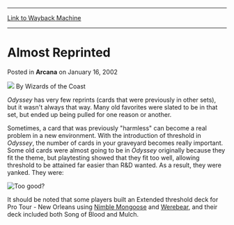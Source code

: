 
---
[Link to Wayback Machine](https://web.archive.org/web/20211129113758/https://magic.wizards.com/en/articles/archive/arcana/almost-reprinted-2002-01-16)

[_metadata_:author]:- "Wizards of the Coast"
[_metadata_:description]:- "Odyssey has very few reprints (cards that were previously in other sets), but it wasn't always that way. Many old favorites were slated to be in that set, but ended up being pulled for one reason or another.Sometimes, a card that was previously `harmless` can become a real problem in a new environment. With the introduction of threshold in Odyssey, the number of cards in your"
[_metadata_:generator]:- "Drupal 7 (http://drupal.org)"
[_metadata_:node]:- "702621"
[_metadata_:publish_date]:- "2002-01-16"
[_metadata_:source]:- "div-main-content"
[_metadata_:title]:- "Almost Reprinted"
[_metadata_:wayback_capture_timestamp]:- "2021-11-29 11:37:58"
[_metadata_:wayback_raw_url]:- "https://web.archive.org/web/20211129113758id_/https://magic.wizards.com/en/articles/archive/arcana/almost-reprinted-2002-01-16"
[_metadata_:wayback_url]:- "https://magic.wizards.com/en/articles/archive/arcana/almost-reprinted-2002-01-16"
---


Almost Reprinted
================



 Posted in **Arcana**
 on January 16, 2002 






![](https://media.magic.wizards.com/styles/auth_small/public/images/person/wizards_author.jpg)
By Wizards of the Coast











*Odyssey* has very few reprints (cards that were previously in other sets), but it wasn't always that way. Many old favorites were slated to be in that set, but ended up being pulled for one reason or another.

Sometimes, a card that was previously "harmless" can become a real problem in a new environment. With the introduction of threshold in *Odyssey*, the number of cards in your graveyard becomes really important. Some old cards were almost going to be in *Odyssey* originally because they fit the theme, but playtesting showed that they fit too well, allowing threshold to be attained far easier than R&D wanted. As a result, they were yanked. They were:

![Too good?](https://media.magic.wizards.com/image_legacy_migration/magic/images/mtgcom/arcana/threshold.jpg)

It should be noted that some players built an Extended threshold deck for Pro Tour - New Orleans using [Nimble Mongoose](https://gatherer.wizards.com/Pages/Card/Details.aspx?name=Nimble+Mongoose) and [Werebear](https://gatherer.wizards.com/Pages/Card/Details.aspx?name=Werebear), and their deck included both Song of Blood and Mulch.







